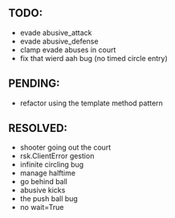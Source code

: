 ## TODO:
- evade abusive_attack
- evade abusive_defense
- clamp evade abuses in court
- fix that wierd aah bug (no timed circle entry)

## PENDING:
- refactor using the template method pattern

## RESOLVED:
- shooter going out the court
- rsk.ClientError gestion
- infinite circling bug
- manage halftime
- go behind ball
- abusive kicks
- the push ball bug
- no wait=True